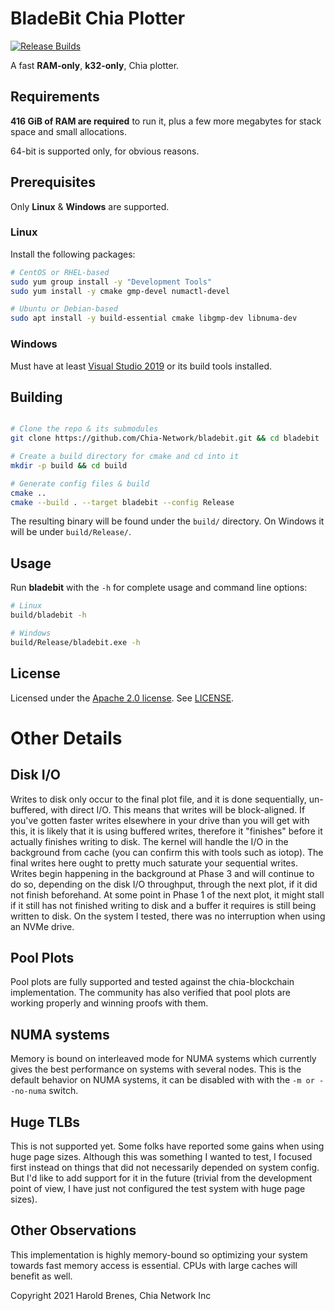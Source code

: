 # BladeBit Chia Plotter

[![Release Builds](https://github.com/Chia-Network/bladebit/actions/workflows/build-release.yml/badge.svg?branch=master&event=push)](https://github.com/Chia-Network/bladebit/actions/workflows/build-release.yml)

A fast **RAM-only**, **k32-only**, Chia plotter.

## Requirements
**416 GiB of RAM are required** to run it, plus a few more megabytes for stack space and small allocations.

64-bit is supported only, for obvious reasons.

## Prerequisites
Only **Linux** & **Windows** are supported.

### Linux

Install the following packages:
```bash
# CentOS or RHEL-based
sudo yum group install -y "Development Tools"
sudo yum install -y cmake gmp-devel numactl-devel

# Ubuntu or Debian-based
sudo apt install -y build-essential cmake libgmp-dev libnuma-dev
```

### Windows
Must have at least [Visual Studio 2019](https://visualstudio.microsoft.com/vs/) or its build tools installed.

## Building

```bash

# Clone the repo & its submodules
git clone https://github.com/Chia-Network/bladebit.git && cd bladebit

# Create a build directory for cmake and cd into it
mkdir -p build && cd build

# Generate config files & build
cmake ..
cmake --build . --target bladebit --config Release
```

The resulting binary will be found under the `build/` directory.
On Windows it will be under `build/Release/`.

## Usage
Run **bladebit** with the `-h` for complete usage and command line options:

```bash
# Linux
build/bladebit -h

# Windows
build/Release/bladebit.exe -h
```


## License
Licensed under the [Apache 2.0 license](https://www.apache.org/licenses/LICENSE-2.0). See [LICENSE](LICENSE).


# Other Details

## Disk I/O
Writes to disk only occur to the final plot file, and it is done sequentially, un-buffered, with direct I/O. This means that writes will be block-aligned. If you've gotten faster writes elsewhere in your drive than you will get with this, it is likely that it is using buffered writes, therefore it "finishes" before it actually finishes writing to disk. The kernel will handle the I/O in the background from cache (you can confirm this with tools such as iotop). The final writes here ought to pretty much saturate your sequential writes. Writes begin happening in the background at Phase 3 and will continue to do so, depending on the disk I/O throughput, through the next plot, if it did not finish beforehand. At some point in Phase 1 of the next plot, it might stall if it still has not finished writing to disk and a buffer it requires is still being written to disk. On the system I tested, there was no interruption when using an NVMe drive.


## Pool Plots
Pool plots are fully supported and tested against the chia-blockchain implementation. The community has also verified that pool plots are working properly and winning proofs with them.

## NUMA systems
Memory is bound on interleaved mode for NUMA systems which currently gives the best performance on systems with several nodes. This is the default behavior on NUMA systems, it can be disabled with with the `-m or --no-numa` switch.


## Huge TLBs
This is not supported yet. Some folks have reported some gains when using huge page sizes. Although this was something I wanted to test, I focused first instead on things that did not necessarily depended on system config. But I'd like to add support for it in the future (trivial from the development point of view, I have just not configured the test system with huge page sizes).

## Other Observations
This implementation is highly memory-bound so optimizing your system towards fast memory access is essential. CPUs with large caches will benefit as well.


Copyright 2021 Harold Brenes, Chia Network Inc

